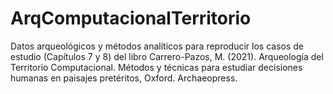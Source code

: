 # ArqComputacionalTerritorio
Datos arqueológicos y métodos analíticos para reproducir los casos de estudio (Capítulos 7 y 8) del libro Carrero-Pazos, M. (2021). Arqueología del Territorio Computacional. Métodos y técnicas para estudiar decisiones humanas en paisajes pretéritos, Oxford. Archaeopress.
